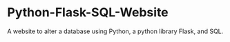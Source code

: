 # Python-Flask-SQL-Website
A website to alter a database using Python, a python library Flask, and SQL.
